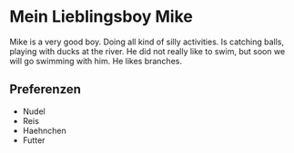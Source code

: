 # Mein Lieblingsboy Mike

Mike is a very good boy. Doing all kind of silly activities. Is catching balls, playing with ducks at the river. He did not really like to swim, but soon we will go swimming with him. He likes branches.

## Preferenzen
* Nudel
* Reis
* Haehnchen
* Futter